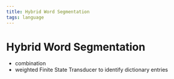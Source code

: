 ```yaml
---
title: Hybrid Word Segmentation
tags: language
---
```


# Hybrid Word Segmentation
- combination
-  weighted Finite State Transducer to identify dictionary entries


















